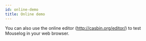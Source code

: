 ```yaml
---
id: online-demo
title: Online demo
---
```


You can also use the online editor (http://casbin.org/editor/) to test Mouselog in your web browser.
